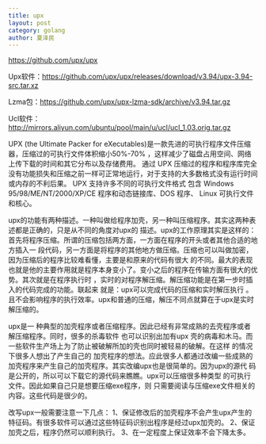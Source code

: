 ```yaml
---
title: upx
layout: post
category: golang
author: 夏泽民
---
```

https://github.com/upx/upx

Upx软件：https://github.com/upx/upx/releases/download/v3.94/upx-3.94-src.tar.xz

Lzma包：https://github.com/upx/upx-lzma-sdk/archive/v3.94.tar.gz

Ucl软件：http://mirrors.aliyun.com/ubuntu/pool/main/u/ucl/ucl_1.03.orig.tar.gz


UPX (the Ultimate Packer for eXecutables)是一款先进的可执行程序文件压缩器，压缩过的可执行文件体积缩小50%-70% ，这样减少了磁盘占用空间、网络上传下载的时间和其它分布以及存储费用。 通过 UPX 压缩过的程序和程序库完全没有功能损失和压缩之前一样可正常地运行，对于支持的大多数格式没有运行时间或内存的不利后果。 UPX 支持许多不同的可执行文件格式 包含 Windows 95/98/ME/NT/2000/XP/CE 程序和动态链接库、DOS 程序、 Linux 可执行文件和核心。

upx的功能有两种描述。一种叫做给程序加壳，另一种叫压缩程序。其实这两种表述都是正确的，只是从不同的角度对upx的
描述。upx的工作原理其实是这样的：首先将程序压缩。所谓的压缩包括两方面，一方面在程序的开头或者其他合适的地方插入一
段代码，另一方面是将程序的其他地方做压缩。压缩也可以叫做加密，因为压缩后的程序比较难看懂，主要是和原来的代码有很大
的不同。最大的表现也就是他的主要作用就是程序本身变小了。变小之后的程序在传输方面有很大的优势。其次就是在程序执行时
，实时的对程序解压缩。解压缩功能是在第一步时插入的代码完成的功能。联起来 就是：upx可以完成代码的压缩和实时解压执行
。且不会影响程序的执行效率。upx和普通的压缩，解压不同点就算在于upx是实时解压缩的。
<!-- more -->
upx是一
种典型的加壳程序或者压缩程序。因此已经有非常成熟的去壳程序或者解压缩程序。同时，很多的杀毒软件 也可以识别出加有upx
壳的病毒和木马。而一些软件生产场上为了防止被破解所加的壳也同时被轻易的破解。在这样 的情况下很多人想出了产生自己的
加壳程序的想法。应此很多人都通过改编一些成熟的加壳程序来产生自己的加壳程序。其实改编upx也是很简单的。因为upx的源代
码是公开的，所以可以下载它的源代码来瞧瞧。upx可以压缩很多种类型 的可执行文件。因此如果自己只是想要压缩exe程序，则
只需要阅读与压缩exe文件相关的内容。这些代码是很少的。  

改写upx一般需要注意一下几点： 
1、保证修改后的加壳程序不会产生upx产生的特征码。有很多软件可以通过这些特征码识别出程序是经过upx加壳的。 
2、保证加壳之后，程序仍然可以顺利执行。 
3、在一定程度上保证效率不会下降太多。